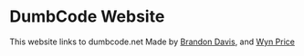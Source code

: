 # DumbCode Website
This website links to dumbcode.net
Made by [Brandon Davis](https://github.com/NeusFear), and [Wyn Price](https://github.com/Wyn-Price)

